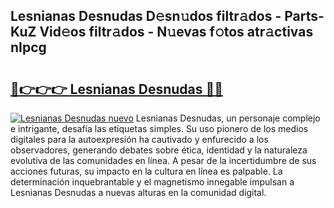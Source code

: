 ## Lesnianas Desnudas D𝚎sn𝚞dos filtr𝚊dos - Parts-KuZ Vid𝚎os filtr𝚊dos - N𝚞evas f𝚘tos atr𝚊ctivas nIpcg

# <h2><a href="http://mb480t.tromn.icu/?c=Lesnianas+Desnudas">🔗👉👉👉 Lesnianas Desnudas 🔗🔗</a></h2>

[![Lesnianas Desnudas nuevo](https://i.imgur.com/pEAQMta.gif)](http://mb480t.tromn.icu/?c=Lesnianas+Desnudas)
Lesnianas Desnudas, un personaje complejo e intrigante, desafía las etiquetas simples. Su uso pionero de los medios digitales para la autoexpresión ha cautivado y enfurecido a los observadores, generando debates sobre ética, identidad y la naturaleza evolutiva de las comunidades en línea. A pesar de la incertidumbre de sus acciones futuras, su impacto en la cultura en línea es palpable. La determinación inquebrantable y el magnetismo innegable impulsan a Lesnianas Desnudas a nuevas alturas en la comunidad digital.
